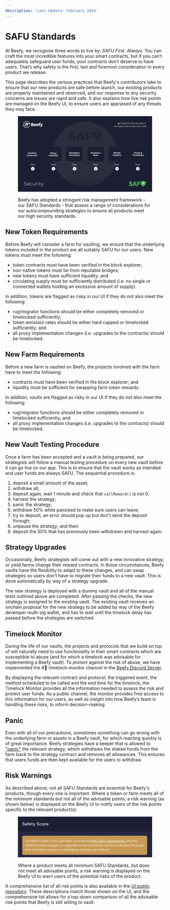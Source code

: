 ```yaml
---
description: 'Last Update: February 2024'
---
```


# SAFU Standards

At Beefy, we recognise three words to live by: _SAFU First. Always._ You can craft the most incredible features into your smart contracts, but if you can’t adequately safeguard user funds, your contracts don’t deserve to have users. That’s why safety is the first, last and foremost consideration in every product we release.

This page describes the various practices that Beefy's contributors take to ensure that our new products are safe before launch, our existing products are properly maintained and observed, and our response to any security concerns are issues are rapid and safe. It also explains how live risk points  are managed on the Beefy UI, to ensure users are appraised of any threats they may face.

<figure><img src="../.gitbook/assets/safu (2).png" alt=""><figcaption><p>Beefy has adopted a stringent risk management framework - our SAFU Standards - that assess a range of considerations for our autocompounding strategies to ensure all products meet our high security standards.</p></figcaption></figure>

## New Token Requirements

Before Beefy will consider a farm for vaulting, we ensure that the underlying tokens included in the product are all suitably SAFU for our users. New tokens must meet the following:

* token contracts must have been verified in the block explorer;
* non-native tokens must be from reputable bridges;
* new tokens must have sufficient liquidity; and
* circulating supply must be sufficiently distributed (i.e. no single or connected wallets holding an excessive amount of supply).

In addition, tokens are flagged as risky in our UI if they do not also meet the following:

* rug/migrator functions should be either completely removed or timelocked sufficiently;&#x20;
* token emission rates should be either hard capped or timelocked sufficiently; and
* all proxy implementation changes (i.e. upgrades to the contracts) should be timelocked.

## New Farm Requirements

Before a new farm is vaulted on Beefy, the projects involved with the farm have to meet the following:

* contracts must have been verified in the block explorer; and
* liquidity must be sufficient for swapping farm token rewards.

In addition, vaults are flagged as risky in our UI if they do not also meet the following:

* rug/migrator functions should be either completely removed or timelocked sufficiently; and
* all proxy implementation changes (i.e. upgrades to the contracts) should be timelocked.

## New Vault Testing Procedure

Once a farm has been accepted and a vault is being prepared, our strategists will follow a manual testing procedure on every new vault before it can go live on our app. This is to ensure that the vault works as intended and user funds are always SAFU. The sequential procedure is:

1. deposit a small amount of the asset;&#x20;
2. withdraw all;&#x20;
3. deposit again, wait 1 minute and check that `callReward()` is not 0;&#x20;
4. harvest the strategy;&#x20;
5. panic the strategy;&#x20;
6. withdraw 50% while panicked to make sure users can leave;&#x20;
7. try to deposit, an error should pop up but don't send the deposit through;&#x20;
8. unpause the strategy;  and then
9. deposit the 50% that has previously been withdrawn and harvest again.

## Strategy Upgrades

Occasionally, Beefy strategists will come out with a new innovative strategy, or yield farms change their reward contracts. In those circumstances, Beefy vaults have the flexibility to adapt to these changes, and can swap strategies so users don't have to migrate their funds to a new vault. This is done automatically by way of a strategy upgrade.

The new strategy is deployed with a dummy vault and all of the manual tests outlined above are completed. After passing the checks, the new strategy is assigned to the existing vault. The existing vault receives an onchain proposal for the new strategy to be added by way of the Beefy developer multi-sig wallet, and has to wait until the timelock delay has passed before the strategies are switched.

## Timelock Monitor

During the life of our vaults, the projects and protocols that we build on top of will naturally need to use functionality in their smart contracts which are susceptible to abuse (and for which a timelock was advisable for implementing a Beefy vault). To protect against the risk of abuse, we have implemented the #👀-timelock-monitor channel in the [Beefy Discord Server](https://discord.gg/yq8wfHd).

By displaying the relevant contract and protocol, the triggered event, the method scheduled to be called and the end time for the timelock, the Timelock Monitor provides all the information needed to assess the risk and protect user funds. As a public channel, the monitor provides free access to this information for our users, as well as insight into how Beefy’s team is handling these risks, to inform decision-making.

## Panic

Even with all of our precautions, sometimes something can go wrong with the underlying farm or assets in a Beefy vault, for which reacting quickly is of great importance. Beefy strategies have a keeper that is allowed to ["panic"](../developer-documentation/strategy-contract/#panic) the relevant strategy, which withdraws the staked funds from the farm back to the strategy contract and removes all allowances. This ensures that users funds are then kept available for the users to withdraw.

## Risk Warnings

As described above, not all SAFU Standards are essential for Beefy's products, though every one is important. Where a token or farm meets all of the minimum standards but not all of the advisable points, a risk warning (as shown below) is displayed on the Beefy UI to notify users of the risk points specific to the relevant product(s).

<figure><img src="../.gitbook/assets/image (10).png" alt=""><figcaption><p>Where a product meets all minimum SAFU Standards, but does not meet all advisable points, a risk warning is displayed on the Beefy UI to warn users of the potential risks of the product.</p></figcaption></figure>

A comprehensive list of all risk points is also available in the [UI public repository](https://github.com/beefyfinance/beefy-v2/blob/main/src/locales/en/risks.json). These descriptions match those shown on the UI, and the comprehensive list allows for a top-down comparison of all the advisable risk points that Beefy is still willing to vault.
